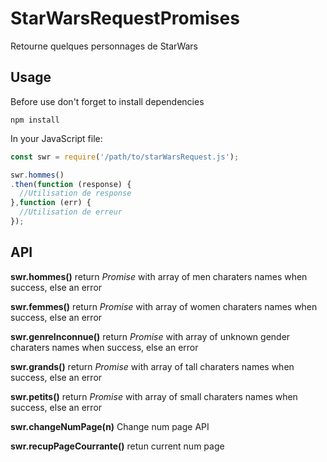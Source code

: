 # StarWarsRequestPromises

Retourne quelques personnages de StarWars

## Usage

Before use don't forget to install dependencies
```shell
npm install

```

In your JavaScript file:

```JavaScript
const swr = require('/path/to/starWarsRequest.js');

swr.hommes()
.then(function (response) {
  //Utilisation de response
},function (err) {
  //Utilisation de erreur
});

```

## API

**swr.hommes()**
return *Promise* with array of men charaters names when success, else an error

**swr.femmes()**
return *Promise* with array of women charaters names when success, else an error

**swr.genreInconnue()**
return *Promise* with array of unknown gender charaters  names when success, else an error

**swr.grands()**
return *Promise* with array of tall charaters names when success, else an error

**swr.petits()**
return *Promise* with array of small charaters names when success, else an error

**swr.changeNumPage(n)**
Change num page API

**swr.recupPageCourrante()**
retun current num page

